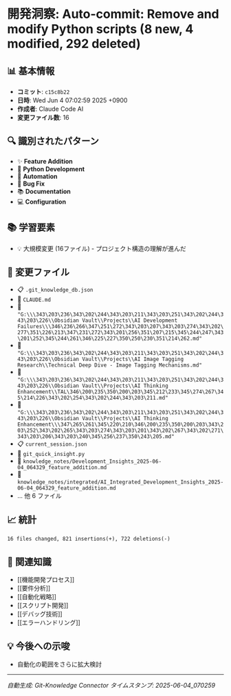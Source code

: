 # 開発洞察: Auto-commit: Remove and modify Python scripts (8 new, 4 modified, 292 deleted)

## 📊 基本情報
- **コミット**: `c15c8b22`
- **日時**: Wed Jun 4 07:02:59 2025 +0900
- **作成者**: Claude Code AI
- **変更ファイル数**: 16

## 🔍 識別されたパターン
- ✨ **Feature Addition**
- 🐍 **Python Development**
- 🤖 **Automation**
- 🐛 **Bug Fix**
- 📚 **Documentation**
- 💻 **Configuration**

## 📚 学習要素
- 💡 大規模変更 (16ファイル) - プロジェクト構造の理解が進んだ

## 📁 変更ファイル
- 📋 `.git_knowledge_db.json`
- 📝 `CLAUDE.md`
- 📁 `"G:\\\343\203\236\343\202\244\343\203\211\343\203\251\343\202\244\343\203\226\\Obsidian Vault\\Projects\\AI Development Failures\\\346\236\266\347\251\272\343\203\207\343\203\274\343\202\277\351\226\213\347\231\272\343\201\256\351\207\215\345\244\247\343\201\252\345\244\261\346\225\227\350\250\230\351\214\262.md"`
- 📁 `"G:\\\343\203\236\343\202\244\343\203\211\343\203\251\343\202\244\343\203\226\\Obsidian Vault\\Projects\\AI Image Tagging Research\\Technical Deep Dive - Image Tagging Mechanisms.md"`
- 📁 `"G:\\\343\203\236\343\202\244\343\203\211\343\203\251\343\202\244\343\203\226\\Obsidian Vault\\Projects\\AI Thinking Enhancement\\TAL\346\200\235\350\200\203\345\212\233\345\274\267\345\214\226\343\202\254\343\202\244\343\203\211.md"`
- 📁 `"G:\\\343\203\236\343\202\244\343\203\211\343\203\251\343\202\244\343\203\226\\Obsidian Vault\\Projects\\AI Thinking Enhancement\\\347\265\261\345\220\210\346\200\235\350\200\203\343\203\252\343\202\265\343\203\274\343\203\201\343\202\267\343\202\271\343\203\206\343\203\240\345\256\237\350\243\205.md"`
- 📋 `current_session.json`
- 🐍 `git_quick_insight.py`
- 📝 `knowledge_notes/Development_Insights_2025-06-04_064329_feature_addition.md`
- 📝 `knowledge_notes/integrated/AI_Integrated_Development_Insights_2025-06-04_064329_feature_addition.md`
- ... 他 6 ファイル

## 📈 統計
```
16 files changed, 821 insertions(+), 722 deletions(-)
```

## 🔗 関連知識
- [[機能開発プロセス]]
- [[要件分析]]
- [[自動化戦略]]
- [[スクリプト開発]]
- [[デバッグ技術]]
- [[エラーハンドリング]]

## 💡 今後への示唆
- 自動化の範囲をさらに拡大検討

---
*自動生成: Git-Knowledge Connector*
*タイムスタンプ: 2025-06-04_070259*
